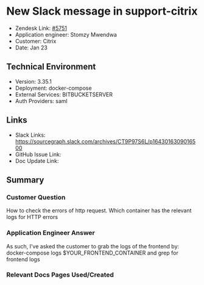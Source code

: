 
# New Slack message in support-citrix <!-- Ticket Title  Hint: include keywords to make it searchable -->

- Zendesk Link: [#5751](https://sourcegraph.zendesk.com/agent/tickets/5751)
- Application engineer: Stomzy Mwendwa
- Customer: Citrix <!-- Redact if this contains personally identifying information -->
- Date: Jan 23

<!-- Data populated from integration, speak to Ben Gordon or Michael Bali if not working -->
<!-- During Internal team trial, fill missing data manually (we are waiting for all data to sync) -->

## Technical Environment
- Version: 3.35.1​
- Deployment: docker-compose
- External Services: BITBUCKETSERVER
- Auth Providers: saml


## Links
<!-- Data for application engineer manual entry -->
- Slack Links: https://sourcegraph.slack.com/archives/CT9P97S6L/p1643016309016500 
- GitHub Issue Link:
- Doc Update Link:

## Summary
### Customer Question
How to check the errors of http request. Which container has the relevant logs for HTTP errors
### Application Engineer Answer
As such, I've asked the customer to grab the logs of the frontend by: docker-compose logs $YOUR_FRONTEND_CONTAINER and grep for frontend logs
### Relevant Docs Pages Used/Created

<!-- Once complete, upload a copy to https://github.com/sourcegraph/support-tools-internal/tree/main/resolved-tickets as a .md file -->
<!-- Name the file 5751.md -->
